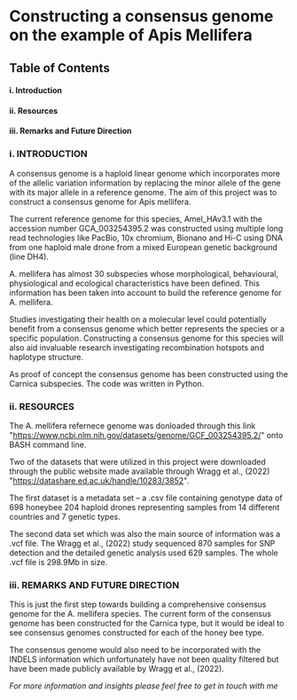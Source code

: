 # Constructing a consensus genome on the example of Apis Mellifera 

## Table of Contents 
#### i. Introduction
#### ii. Resources 
#### iii. Remarks and Future Direction

### i. INTRODUCTION
A consensus genome is a haploid linear genome which incorporates more of the allelic variation information by replacing the minor allele of the gene with its major allele in a reference genome. The aim of this project was to construct a consensus genome for Apis mellifera. 

The current reference genome for this species, Amel_HAv3.1 with the accession number GCA_003254395.2 was constructed using multiple long read technologies like PacBio, 10x chromium, Bionano and Hi-C using DNA from one haploid male drone from a mixed European genetic background (line DH4). 

A. mellifera has almost 30 subspecies whose morphological, behavioural, physiological and ecological characteristics have been defined. This information has been taken into account to build the reference genome for A. mellifera.

Studies investigating their health on a molecular level could potentially benefit from a consensus genome which better represents the species or a specific population. Constructing a consensus genome for this species will also aid invaluable research investigating recombination hotspots and haplotype structure.

As proof of concept the consensus genome has been constructed using the Carnica subspecies. The code was written in Python. 

### ii. RESOURCES
The A. mellifera refernece genome was donloaded through this link "https://www.ncbi.nlm.nih.gov/datasets/genome/GCF_003254395.2/" onto BASH command line. 

Two of the datasets that were utilized in this project were downloaded through the public website made available through Wragg et al., (2022) "https://datashare.ed.ac.uk/handle/10283/3852". 
  
The first dataset is a metadata set – a .csv file containing genotype data of 698 honeybee 204 haploid drones representing samples from 14 different countries and 7 genetic types. 
  
The second data set which was also the main source of information was a .vcf file. The Wragg et al., (2022) study sequenced 870 samples for SNP detection and the detailed genetic analysis used 629 samples. The whole .vcf file is 298.9Mb in size. 

### iii. REMARKS AND FUTURE DIRECTION
This is just the first step towards building a comprehensive consensus genome for the A. mellifera species. The current form of the consensus genome has been constructed for the Carnica type, but it would be ideal to see consensus genomes constructed for each of the
honey bee type.

The consensus genome would also need to be incorporated with the INDELS information which unfortunately have not been quality filtered but have been made publicly available by Wragg et al., (2022).




*For more information and insights please feel free to get in touch with me*
